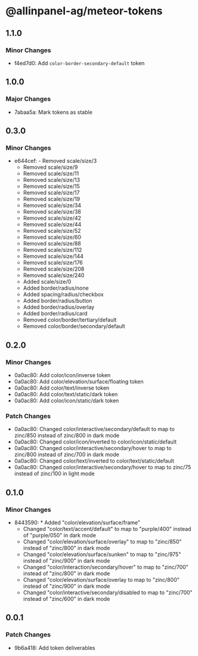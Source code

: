# @allinpanel-ag/meteor-tokens

## 1.1.0

### Minor Changes

- f4ed7d0: Add `color-border-secondary-default` token

## 1.0.0

### Major Changes

- 7abaa5a: Mark tokens as stable

## 0.3.0

### Minor Changes

- e644cef: - Removed scale/size/3
  - Removed scale/size/9
  - Removed scale/size/11
  - Removed scale/size/13
  - Removed scale/size/15
  - Removed scale/size/17
  - Removed scale/size/19
  - Removed scale/size/34
  - Removed scale/size/38
  - Removed scale/size/42
  - Removed scale/size/44
  - Removed scale/size/52
  - Removed scale/size/60
  - Removed scale/size/88
  - Removed scale/size/112
  - Removed scale/size/144
  - Removed scale/size/176
  - Removed scale/size/208
  - Removed scale/size/240
  - Added scale/size/0
  - Added border/radius/none
  - Added spacing/radius/checkbox
  - Added border/radius/button
  - Added border/radius/overlay
  - Added border/radius/card
  - Removed color/border/tertiary/default
  - Removed color/border/secondary/default

## 0.2.0

### Minor Changes

- 0a0ac80: Add color/icon/inverse token
- 0a0ac80: Add color/elevation/surface/floating token
- 0a0ac80: Add color/text/inverse token
- 0a0ac80: Add color/text/static/dark token
- 0a0ac80: Add color/icon/static/dark token

### Patch Changes

- 0a0ac80: Changed color/interactive/secondary/default to map to zinc/850 instead of zinc/800 in dark mode
- 0a0ac80: Changed color/icon/inverted to color/icon/static/default
- 0a0ac80: Changed color/interactive/secondary/hover to map to zinc/800 instead of zinc/700 in dark mode
- 0a0ac80: Changed color/text/inverted to color/text/static/default
- 0a0ac80: Changed color/interactive/secondary/hover to map to zinc/75 instead of zinc/100 in light mode

## 0.1.0

### Minor Changes

- 8443590: \* Added "color/elevation/surface/frame"
  - Changed "color/text/accent/default" to map to "purple/400" instead of "purple/050" in dark mode
  - Changed "color/elevation/surface/overlay" to map to "zinc/850" instead of "zinc/800" in dark mode
  - Changed "color/elevation/surface/sunken" to map to "zinc/975" instead of "zinc/900" in dark mode
  - Changed "color/interaction/secondary/hover" to map to "zinc/700" instead of "zinc/800" in dark mode
  - Changed "color/elevation/surface/overlay to map to "zinc/800" instead of "zinc/900" in dark mode
  - Changed "color/interactive/secondary/disabled to map to "zinc/700" instead of "zinc/600" in dark mode

## 0.0.1

### Patch Changes

- 9b6a418: Add token deliverables
